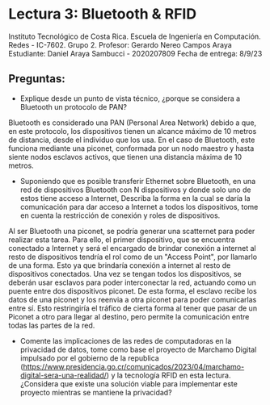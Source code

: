 # Lectura 3: Bluetooth & RFID

Instituto Tecnológico de Costa Rica. 
Escuela de Ingeniería en Computación. 
Redes - IC-7602.
Grupo 2. 
Profesor: Gerardo Nereo Campos Araya
Estudiante: Daniel Araya Sambucci - 2020207809
Fecha de entrega: 8/9/23

## Preguntas:

* Explique desde un punto de vista técnico, ¿porque se considera a Bluetooth un protocolo de PAN?

Bluetooth es considerado una PAN (Personal Area Network) debido a que, en este protocolo, los dispositivos tienen un alcance máximo de 10 metros de distancia, desde el individuo que los usa. En el caso de Bluetooth, este funciona mediante una piconet, conformada por un nodo maestro y hasta siente nodos esclavos activos, que tienen una distancia máxima de 10 metros. 

* Suponiendo que es posible transferir Ethernet sobre Bluetooth, en una red de dispositivos Bluetooth con N dispositivos y donde solo uno de estos tiene acceso a Internet, Describa la forma en la cual se daría la comunicación para dar acceso a Internet  a todos los dispositivos, tome en cuenta la restricción de conexión y roles de dispositivos.

Al ser Bluetooth una piconet, se podría generar una scatternet para poder realizar esta tarea. Para ello, el primer dispositivo, que se encuentra conectado a Internet y será el encargado de brindar conexión a internet al resto de dispositivos tendría el rol como de un "Access Point", por llamarlo de una forma. Esto ya que brindaría conexión a internet al resto de dispositivos conectados. Una vez se tengan todos los dispositivos, se deberán usar esclavos para poder interconectar la red, actuando como un puente entre dos dispositivos piconet. De esta forma, el esclavo recibe los datos de una piconet y los reenvia a otra piconet para poder comunicarlas entre sí. Esto restringiría el tráfico de cierta forma al tener que pasar de un Piconet a otro para llegar al destino, pero permite la comunicación entre todas las partes de la red.

* Comente las implicaciones de las redes de computadoras en la privacidad de datos, tome como base el proyecto de Marchamo Digital impulsado por el gobierno de la republica (https://www.presidencia.go.cr/comunicados/2023/04/marchamo-digital-sera-una-realidad/) y la tecnología RFID en esta lectura. ¿Considera que existe una solución viable para implementar este proyecto mientras se mantiene la privacidad?

